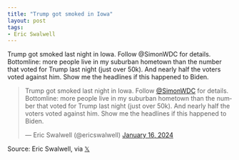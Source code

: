 ```yaml
---
title: "Trump got smoked in Iowa"
layout: post
tags:
- Eric Swalwell
---
```


Trump got smoked last night in Iowa. Follow @SimonWDC for details. Bottomline: more people live in my suburban hometown than the number that voted for Trump last night (just over 50k). And nearly half the voters voted against him. Show me the headlines if this happened to Biden.

<blockquote class="twitter-tweet"><p lang="en" dir="ltr">Trump got smoked last night in Iowa. Follow <a href="https://twitter.com/SimonWDC?ref_src=twsrc%5Etfw">@SimonWDC</a> for details. Bottomline: more people live in my suburban hometown than the number that voted for Trump last night (just over 50k). And nearly half the voters voted against him. Show me the headlines if this happened to Biden.</p>&mdash; Eric Swalwell (@ericswalwell) <a href="https://twitter.com/ericswalwell/status/1747331549719101511?ref_src=twsrc%5Etfw">January 16, 2024</a></blockquote> <script async src="https://platform.twitter.com/widgets.js" charset="utf-8"></script>

Source: Eric Swalwell, via [𝕏](https://x.com)
